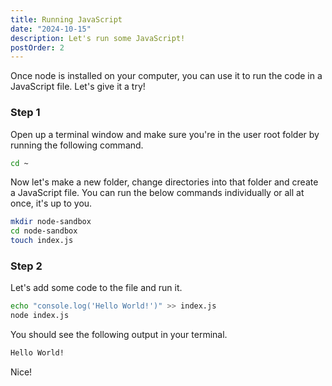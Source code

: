 ```yaml
---
title: Running JavaScript
date: "2024-10-15"
description: Let's run some JavaScript!
postOrder: 2
---
```


Once node is installed on your computer, you can use it to run the code in a JavaScript file.  Let's give it a try!

### Step 1

Open up a terminal window and make sure you're in the user root folder by running the following command.

```bash
cd ~
```

Now let's make a new folder, change directories into that folder and create a JavaScript file.  You can run the below commands individually or all at once, it's up to you.

```bash
mkdir node-sandbox
cd node-sandbox
touch index.js
```

### Step 2

Let's add some code to the file and run it.

```bash
echo "console.log('Hello World!')" >> index.js
node index.js
```

You should see the following output in your terminal.

```bash
Hello World!
```

Nice!